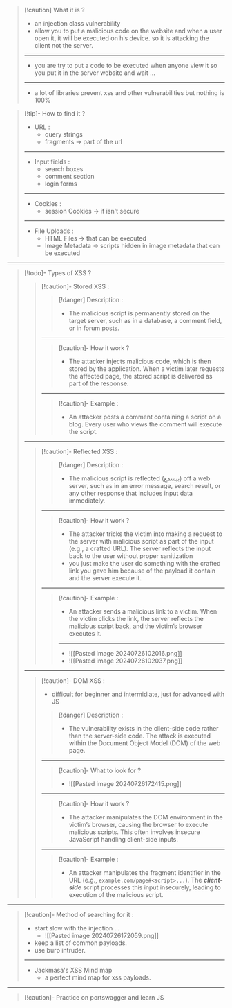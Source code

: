 
>[!caution] What it is ?
>- an injection class vulnerability
>- allow you to put a malicious code on the website and when a user open it, it will be executed on his device. so it is attacking the client not the server.
>---
>- you are try to put a code to be executed when anyone view it so you put it in the server website and wait ...
>----
>- a lot of libraries prevent xss and other vulnerabilities but nothing is 100%


>[!tip]- How to find it ?
>- URL :
>	- query strings
>	- fragments -> part of the url
>---
>- Input fields :
>	- search boxes
>	- comment section
>	- login forms
>---
>- Cookies :
>	- session Cookies -> if isn't secure
>---
>- File Uploads :
>	- HTML Files -> that can be executed
>	- Image Metadata -> scripts hidden in image metadata that can be executed


---

>[!todo]- Types of XSS ?
>
>>[!caution]- Stored XSS :
>>>[!danger] Description :
>>>- The malicious script is permanently stored on the target server, such as in a database, a comment field, or in forum posts.
>>---
>>>[!caution]- How it work ?
>>>- The attacker injects malicious code, which is then stored by the application. When a victim later requests the affected page, the stored script is delivered as part of the response.
>>---
>>>[!caution]- Example :
>>>- An attacker posts a comment containing a script on a blog. Every user who views the comment will execute the script.
>---
>>[!caution]- Reflected XSS :
>>>[!danger] Description :
>>>- The malicious script is reflected (بيسمع) off a web server, such as in an error message, search result, or any other response that includes input data immediately.
>>---
>>>[!caution]- How it work ?
>>>- The attacker tricks the victim into making a request to the server with malicious script as part of the input (e.g., a crafted URL). The server reflects the input back to the user without proper sanitization
>>>- you just make the user do something with the crafted link you gave him because of the payload it contain and the server execute it.
>>---
>>>[!caution]- Example :
>>>- An attacker sends a malicious link to a victim. When the victim clicks the link, the server reflects the malicious script back, and the victim’s browser executes it.
>>>---
>>>- ![[Pasted image 20240726102016.png]]
>>>- ![[Pasted image 20240726102037.png]]
>---
>>[!caution]- DOM XSS :
>>- difficult for beginner and intermidiate, just for advanced with JS
>>
>>>[!danger] Description :
>>>- The vulnerability exists in the client-side code rather than the server-side code. The attack is executed within the Document Object Model (DOM) of the web page.
>>---
>>>[!caution]- What to look for ?
>>>- ![[Pasted image 20240726172415.png]]
>>---
>>>[!caution]- How it work ?
>>>- The attacker manipulates the DOM environment in the victim’s browser, causing the browser to execute malicious scripts. This often involves insecure JavaScript handling client-side inputs.
>>---
>>>[!caution]- Example :
>>>- An attacker manipulates the fragment identifier in the URL (e.g., `example.com/page#<script>...`). The ***client-side*** script processes this input insecurely, leading to execution of the malicious script.

----

>[!caution]- Method of searching for it :
>- start slow with the injection ...
>	- ![[Pasted image 20240726172059.png]]
>- keep a list of common payloads.
>- use burp intruder.
>----
>- Jackmasa's XSS Mind map
>	- a perfect mind map for xss payloads.

---

>[!caution]- Practice on portswagger and learn JS

